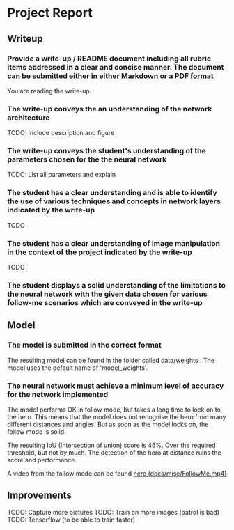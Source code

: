 # Project Report

## Writeup

### Provide a write-up / README document including all rubric items addressed in a clear and concise manner. The document can be submitted either in either Markdown or a PDF format

You are reading the write-up.

### The write-up conveys the an understanding of the network architecture

TODO: Include description and figure

### The write-up conveys the student's understanding of the parameters chosen for the the neural network

TODO: List all parameters and explain

### The student has a clear understanding and is able to identify the use of various techniques and concepts in network layers indicated by the write-up

TODO

### The student has a clear understanding of image manipulation in the context of the project indicated by the write-up

TODO

### The student displays a solid understanding of the limitations to the neural network with the given data chosen for various follow-me scenarios which are conveyed in the write-up

## Model
### The model is submitted in the correct format
The resulting model can be found in the folder called data/weights . The model uses the default name of 'model_weights'.

### The neural network must achieve a minimum level of accuracy for the network implemented

The model performs OK in follow mode, but takes a long time to lock on to the hero. This means that the model does not recognise the hero from many different distances and angles. But as soon as the model locks on, the follow mode is solid.

The resulting IoU (Intersection of union) score is 46%. Over the required threshold, but not by much. The detection of the hero at distance ruins the score and performance.

A video from the follow mode can be found [here (docs/misc/FollowMe.mp4)](./docs/misc/FollowMe.mp4)

## Improvements
TODO: Capture more pictures
TODO: Train on more images (patrol is bad)
TODO: Tensorflow (to be able to train faster)
